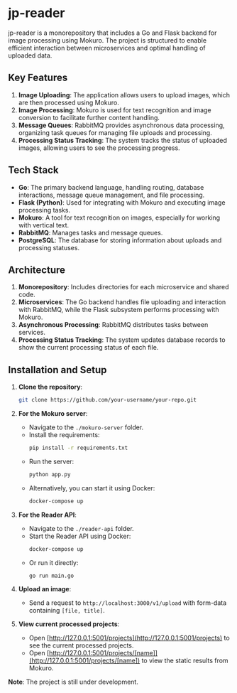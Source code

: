 # jp-reader

jp-reader is a monorepository that includes a Go and Flask backend for image processing using Mokuro. The project is structured to enable efficient interaction between microservices and optimal handling of uploaded data.

## Key Features

1. **Image Uploading**: The application allows users to upload images, which are then processed using Mokuro.
2. **Image Processing**: Mokuro is used for text recognition and image conversion to facilitate further content handling.
3. **Message Queues**: RabbitMQ provides asynchronous data processing, organizing task queues for managing file uploads and processing.
4. **Processing Status Tracking**: The system tracks the status of uploaded images, allowing users to see the processing progress.

## Tech Stack

- **Go**: The primary backend language, handling routing, database interactions, message queue management, and file processing.
- **Flask (Python)**: Used for integrating with Mokuro and executing image processing tasks.
- **Mokuro**: A tool for text recognition on images, especially for working with vertical text.
- **RabbitMQ**: Manages tasks and message queues.
- **PostgreSQL**: The database for storing information about uploads and processing statuses.

## Architecture

1. **Monorepository**: Includes directories for each microservice and shared code.
2. **Microservices**: The Go backend handles file uploading and interaction with RabbitMQ, while the Flask subsystem performs processing with Mokuro.
3. **Asynchronous Processing**: RabbitMQ distributes tasks between services.
4. **Processing Status Tracking**: The system updates database records to show the current processing status of each file.

## Installation and Setup

1. **Clone the repository**:
   ```bash
   git clone https://github.com/your-username/your-repo.git
   ```

2. **For the Mokuro server**:
   - Navigate to the `./mokuro-server` folder.
   - Install the requirements:
     ```bash
     pip install -r requirements.txt
     ```
   - Run the server:
     ```bash
     python app.py
     ```
   - Alternatively, you can start it using Docker:
     ```bash
     docker-compose up
     ```

3. **For the Reader API**:
   - Navigate to the `./reader-api` folder.
   - Start the Reader API using Docker:
     ```bash
     docker-compose up
     ```
   - Or run it directly:
     ```bash
     go run main.go
     ```

4. **Upload an image**:
   - Send a request to `http://localhost:3000/v1/upload` with form-data containing `[file, title]`.

5. **View current processed projects**:
   - Open [http://127.0.0.1:5001/projects](http://127.0.0.1:5001/projects) to see the current processed projects.
   - Open [http://127.0.0.1:5001/projects/[name]](http://127.0.0.1:5001/projects/[name]) to view the static results from Mokuro.

**Note**: The project is still under development.